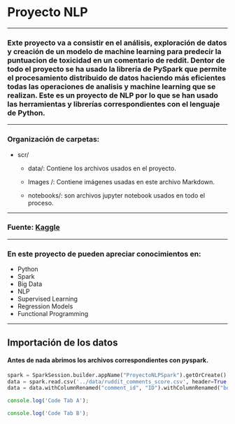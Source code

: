 # **Proyecto NLP**

-----
### Exte proyecto va a consistir en el análisis, exploración de datos y creación de un modelo de machine learning para predecir la puntuacion de toxicidad en un comentario de reddit. Dentor de todo el proyecto se ha usado la librería de PySpark que permite el procesamiento distribuido de datos haciendo más eficientes todas las operaciones de analisis y machine learning que se realizan. Este es un proyecto de NLP por lo que se han usado las herramientas y librerías correspondientes con el lenguaje de Python.



-----

### Organización de carpetas: 

* scr/
    * data/: Contiene los archivos usados en el proyecto.
    
    * Images /: Contiene imágenes usadas en este archivo Markdown.

    * notebooks/: son archivos jupyter notebook usados en todo el proceso.

------

### Fuente: [Kaggle](https://www.kaggle.com/datasets/estebanmarcelloni/ruddit-papers-comments-scored)

------

### En este proyecto de pueden apreciar conocimientos en:

* Python
* Spark
* Big Data
* NLP
* Supervised Learning
* Regression Models
* Functional Programming

------

## **Importación de los datos**

#### Antes de nada abrimos los archivos correspondientes con pyspark.

```python python
spark = SparkSession.builder.appName("ProyectoNLPSpark").getOrCreate()
data = spark.read.csv('../data/ruddit_comments_score.csv', header=True, inferSchema=True, sep = ",", multiLine=True)
data = data.withColumnRenamed("comment_id", "ID").withColumnRenamed("body", "Comentario").withColumnRenamed("score", "Puntuacion")
```

```javascript I'm A tab
console.log('Code Tab A');
```
```javascript I'm tab B
console.log('Code Tab B');
```
